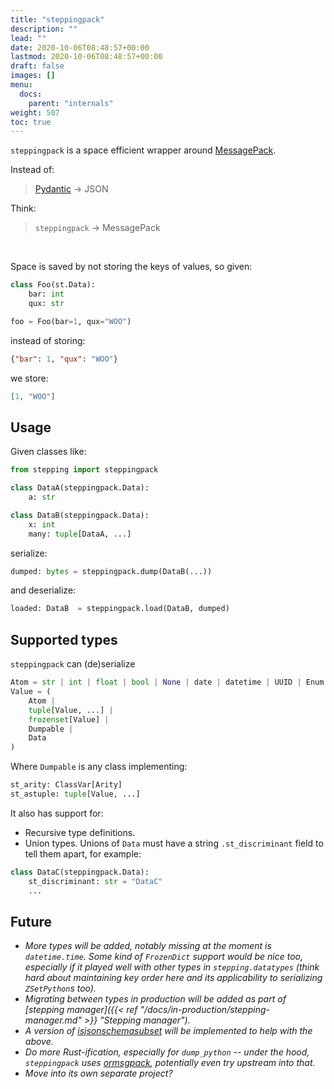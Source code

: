```yaml
---
title: "steppingpack"
description: ""
lead: ""
date: 2020-10-06T08:48:57+00:00
lastmod: 2020-10-06T08:48:57+00:00
draft: false
images: []
menu:
  docs:
    parent: "internals"
weight: 507
toc: true
---
```


`steppingpack` is a space efficient wrapper around [MessagePack](https://msgpack.org/index.html).


Instead of:

<blockquote>

[Pydantic](https://docs.pydantic.dev/latest/) → JSON

</blockquote>

Think:

<blockquote>

`steppingpack` → MessagePack

</blockquote>

<br>


Space is saved by not storing the keys of values, so given:

```python
class Foo(st.Data):
    bar: int
    qux: str

foo = Foo(bar=1, qux="WOO")
```

instead of storing:

```json
{"bar": 1, "qux": "WOO"}
```

we store:

```json
[1, "WOO"]
```

## Usage

Given classes like:

```python
from stepping import steppingpack

class DataA(steppingpack.Data):
    a: str

class DataB(steppingpack.Data):
    x: int
    many: tuple[DataA, ...]
```

serialize:

```python
dumped: bytes = steppingpack.dump(DataB(...))
```

and deserialize:

```python
loaded: DataB  = steppingpack.load(DataB, dumped)
```

## Supported types

`steppingpack` can (de)serialize

```python
Atom = str | int | float | bool | None | date | datetime | UUID | Enum
Value = (
    Atom |
    tuple[Value, ...] |
    frozenset[Value] |
    Dumpable |
    Data
)
```

Where `Dumpable` is any class implementing:

```python
st_arity: ClassVar[Arity]
st_astuple: tuple[Value, ...]
```

It also has support for:

- Recursive type definitions.
- Union types. Unions of `Data` must have a string `.st_discriminant` field to tell them apart, for example:

```python
class DataC(steppingpack.Data):
    st_discriminant: str = "DataC"
    ...
```

## Future

- _More types will be added, notably missing at the moment is `datetime.time`. Some kind of `FrozenDict` support would be nice too, especially if it played well with other types in `stepping.datatypes` (think hard about maintaining key order here and its applicability to serializing `ZSetPython`s too)._
- _Migrating between types in production will be added as part of [stepping manager]({{< ref "/docs/in-production/stepping-manager.md" >}} "Stepping manager")._
- _A version of [isjsonschemasubset](https://github.com/leontrolski/isjsonschemasubset) will be implemented to help with the above._
- _Do more Rust-ification, especially for `dump_python` -- under the hood, `steppingpack` uses [ormsgpack](https://github.com/aviramha/ormsgpack), potentially even try upstream into that._
- _Move into its own separate project?_
